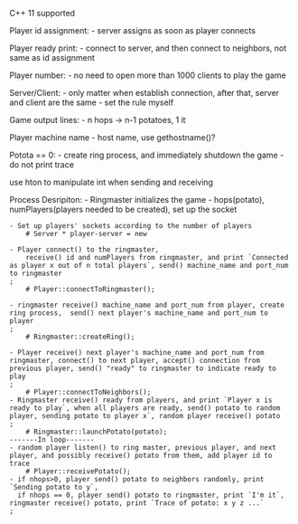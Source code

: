 C++ 11 supported

Player id assignment: 
    - server assigns as soon as player connects

Player ready print:
    - connect to server, and then connect to neighbors, not same as id assignment

Player number:
    - no need to open more than 1000 clients to play the game

Server/Client: 
    - only matter when establish connection, after that, server and client are the same
    - set the rule myself

Game output lines:
    - n hops -> n-1 potatoes, 1 it

Player machine name
    - host name, use gethostname()?

Potota == 0:
    - create ring process, and immediately shutdown the game
    - do not print trace

use hton to manipulate int when sending and receiving

Process Desripiton:
    - Ringmaster initializes the game
    - hops(potato), numPlayers(players needed to be created), set up the socket

    - Set up players' sockets according to the number of players
        # Server * player-server = new

    - Player connect() to the ringmaster, 
        receive() id and numPlayers from ringmaster, and print `Connected as player x out of n total players`, send() machine_name and port_num to ringmaster
    ;
        # Player::connectToRingmaster();

    - ringmaster receive() machine_name and port_num from player, create ring process,  send() next player's machine_name and port_num to player
    ;
        # Ringmaster::createRing();
    
    - Player receive() next player's machine_name and port_num from ringmaster, connect() to next player, accept() connection from previous player, send() "ready" to ringmaster to indicate ready to play
    ;
        # Player::connectToNeighbors();
    - Ringmaster receive() ready from players, and print `Player x is ready to play`, when all players are ready, send() potato to random player, sending potato to player x`, random player receive() potato
    ;
        # Ringmaster::launchPotato(potato);
    -------In loop-------
    - random player listen() to ring master, previous player, and next player, and possibly receive() potato from them, add player id to trace
        # Player::receivePotato();
    - if nhops>0, player send() potato to neighbors randomly, print `Sending potato to y`, 
      if nhops == 0, player send() potato to ringmaster, print `I'm it`, ringmaster receive() potato, print `Trace of potato: x y z ...`
    ;
